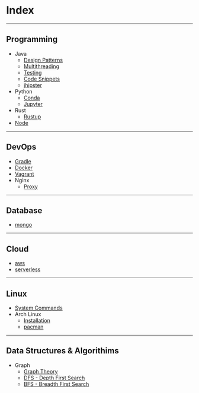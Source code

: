 # Index

---

## Programming
- Java
  - [Design Patterns][java-design-patterns]
  - [Multithreading][java-multithreading]
  - [Testing][java-testing]
  - [Code Snippets][java-code-snippets]
  - [jhipster][jhipster]
- Python
  - [Conda][conda]
  - [Jupyter][jupyter]
- Rust
  - [Rustup][rustup]
- [Node][node]

---

## DevOps
- [Gradle][gradle]
- [Docker][docker]
- [Vagrant][vagrant]
- Nginx
  - [Proxy][nginx-proxy]

---

## Database
- [mongo][mongo]

---

## Cloud
- [aws][aws]
- [serverless][serverless]

---

## Linux
- [System Commands][linux-system-commands]
- Arch Linux
  - [Installation][arch-linux-installation]
  - [pacman][pacman]

---

## Data Structures & Algorithims
- Graph
  - [Graph Theory][graph-theory]
  - [DFS - Depth First Search][dfs]
  - [BFS - Breadth First Search][bfs]



[home]: /dev-guide

[java-design-patterns]: /dev-guide/guides/programming/java/java-design-patterns
[java-multithreading]: /dev-guide/guides/programming/java/java-multithreading
[java-testing]: /dev-guide/guides/programming/java/java-testing
[java-code-snippets]: /dev-guide/guides/programming/java/java-code-snippets
[jhipster]: /dev-guide/guides/programming/java/jhipster


[conda]: /dev-guide/guides/programming/python/conda
[jupyter]: /dev-guide/guides/programming/python/jupyter

[rustup]: /dev-guide/guides/programming/rust/rustup

[node]: /dev-guide/guides/programming/node/node


[gradle]: /dev-guide/guides/devops/gradle/gradle
[docker]: /dev-guide/guides/devops/docker/docker
[vagrant]: /dev-guide/guides/devops/vagrant/vagrant
[nginx-proxy]: /dev-guide/guides/devops/nginx/nginx-proxy


[mongo]: /dev-guide/guides/database/mongo/mongo


[aws]: /dev-guide/guides/cloud/aws/aws
[serverless]: /dev-guide/guides/cloud/serverless


[linux-system-commands]: /dev-guide/guides/linux/system/system-commands
[arch-linux-installation]: /dev-guide/guides/linux/arch/arch-linux-installation
[pacman]: /dev-guide/guides/linux/arch/linux/pacman


[graph-theory]: /dev-guide/guides/ds-algo/graph/graph-theory
[dfs]: /dev-guide/guides/ds-algo/graph/dfs
[bfs]: /dev-guide/guides/ds-algo/graph/bfs
